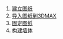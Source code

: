1. [建立图纸](1-建立图纸步骤.md)
2. [导入图纸到3DMAX](../3dmax/2-导入图纸.md)
3. [固定图纸](../3dmax/3-固定图纸.md)
4. [构建墙体](../3dmax/4-构建墙体.md)